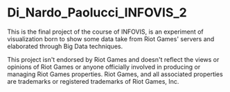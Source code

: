 # Di_Nardo_Paolucci_INFOVIS_2

This is the final project of the course of INFOVIS, is an experiment of visualization born to show some data take from Riot Games' servers and elaborated through Big Data techniques. 

This project isn't endorsed by Riot Games and doesn't reflect the views or opinions of Riot Games or anyone officially involved in producing or managing Riot Games properties. Riot Games, and all associated properties are trademarks or registered trademarks of Riot Games, Inc.